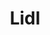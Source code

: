 ---
title: "Lidl"
url: /neustadt-an-der-weinstrasse/lidl-martin-luther-strasse/
shop: Supermarkt
---